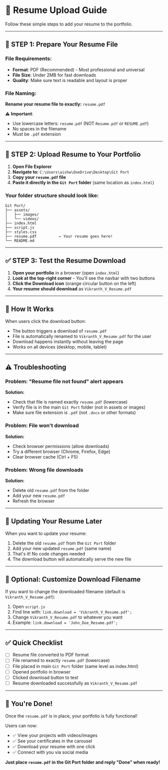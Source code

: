 # 📄 Resume Upload Guide

Follow these simple steps to add your resume to the portfolio.

---

## 📁 STEP 1: Prepare Your Resume File

### File Requirements:
- **Format**: PDF (Recommended) - Most professional and universal
- **File Size**: Under 2MB for fast downloads
- **Quality**: Make sure text is readable and layout is proper

### File Naming:
**Rename your resume file to exactly:** `resume.pdf`

⚠️ **Important**: 
- Use lowercase letters: `resume.pdf` (NOT `Resume.pdf` or `RESUME.pdf`)
- No spaces in the filename
- Must be `.pdf` extension

---

## 📂 STEP 2: Upload Resume to Your Portfolio

1. **Open File Explorer**
2. **Navigate to:** `C:\Users\aishw\OneDrive\Desktop\Git Port`
3. **Copy your `resume.pdf` file**
4. **Paste it directly in the `Git Port` folder** (same location as `index.html`)

### Your folder structure should look like:
```
Git Port/
├── assets/
│   ├── images/
│   └── videos/
├── index.html
├── script.js
├── styles.css
├── resume.pdf          ← Your resume goes here!
└── README.md
```

---

## ✅ STEP 3: Test the Resume Download

1. **Open your portfolio** in a browser (open `index.html`)
2. **Look at the top-right corner** - You'll see the navbar with two buttons
3. **Click the Download icon** (orange circular button on the left)
4. **Your resume should download** as `Vikranth_V_Resume.pdf`

---

## 🎯 How It Works

When users click the download button:
- The button triggers a download of `resume.pdf`
- File is automatically renamed to `Vikranth_V_Resume.pdf` for the user
- Download happens instantly without leaving the page
- Works on all devices (desktop, mobile, tablet)

---

## ⚠️ Troubleshooting

### Problem: "Resume file not found" alert appears
**Solution:**
- Check that file is named exactly `resume.pdf` (lowercase)
- Verify file is in the main `Git Port` folder (not in assets or images)
- Make sure file extension is `.pdf` (not `.docx` or other formats)

### Problem: File won't download
**Solution:**
- Check browser permissions (allow downloads)
- Try a different browser (Chrome, Firefox, Edge)
- Clear browser cache (Ctrl + F5)

### Problem: Wrong file downloads
**Solution:**
- Delete old `resume.pdf` from the folder
- Add your new `resume.pdf`
- Refresh the browser

---

## 📝 Updating Your Resume Later

When you want to update your resume:
1. Delete the old `resume.pdf` from the `Git Port` folder
2. Add your new updated `resume.pdf` (same name)
3. That's it! No code changes needed
4. The download button will automatically serve the new file

---

## 🎨 Optional: Customize Download Filename

If you want to change the downloaded filename (default is `Vikranth_V_Resume.pdf`):

1. Open `script.js`
2. Find line with: `link.download = 'Vikranth_V_Resume.pdf';`
3. Change `Vikranth_V_Resume.pdf` to whatever you want
4. Example: `link.download = 'John_Doe_Resume.pdf';`

---

## ✅ Quick Checklist

- [ ] Resume file converted to PDF format
- [ ] File renamed to exactly `resume.pdf` (lowercase)
- [ ] File placed in main `Git Port` folder (same level as index.html)
- [ ] Opened portfolio in browser
- [ ] Clicked download button to test
- [ ] Resume downloaded successfully as `Vikranth_V_Resume.pdf`

---

## 🚀 You're Done!

Once the `resume.pdf` is in place, your portfolio is fully functional!

Users can now:
- ✅ View your projects with videos/images
- ✅ See your certificates in the carousel
- ✅ Download your resume with one click
- ✅ Connect with you via social media

**Just place `resume.pdf` in the Git Port folder and reply "Done" when ready!**
